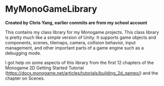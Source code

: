 # MyMonoGameLibrary

**Created by Chris Yang, earlier commits are from my school account**

This contains my class library for my Monogame projects. This class library is pretty much like a simple version of Unity. It supports game objects and components, scenes, tilemaps, camera, collision behavior, input management, and other important parts of a game engine such as a debugging mode.

I got help on some aspects of this library from the first 12 chapters of the Monogame 2D Getting Started Tutorial (https://docs.monogame.net/articles/tutorials/building_2d_games/) and the chapter on Scenes.
